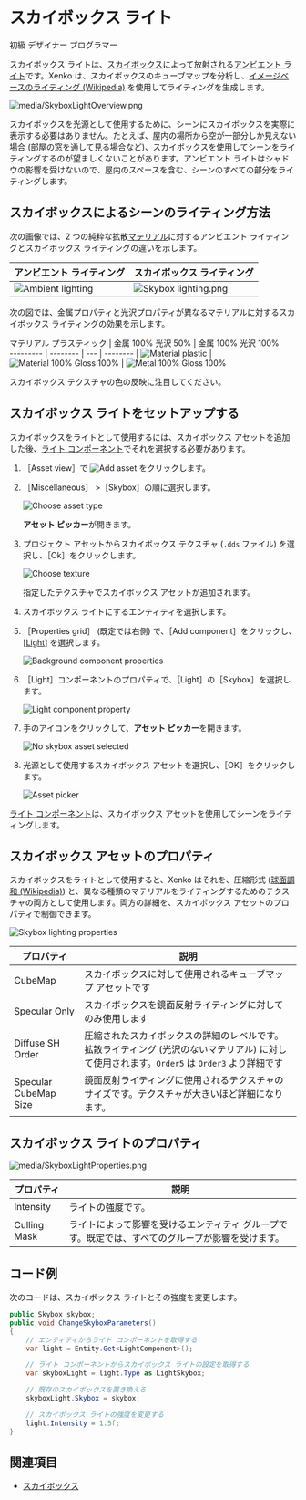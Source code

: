 # スカイボックス ライト

<span class="label label-doc-level">初級</span>
<span class="label label-doc-audience">デザイナー</span>
<span class="label label-doc-audience">プログラマー</span>

スカイボックス ライトは、[スカイボックス](../textures/skyboxes-and-backgrounds.md)によって放射される[アンビエント ライト](ambient-lights.md)です。Xenko は、スカイボックスのキューブマップを分析し、[イメージベースのライティング (Wikipedia)](https://en.wikipedia.org/wiki/Image-based_lighting) を使用してライティングを生成します。

![media/SkyboxLightOverview.png](media/SkyboxLightOverview.png)

スカイボックスを光源として使用するために、シーンにスカイボックスを実際に表示する必要はありません。たとえば、屋内の場所から空が一部分しか見えない場合 (部屋の窓を通して見る場合など)、スカイボックスを使用してシーンをライティングするのが望ましくないことがあります。アンビエント ライトはシャドウの影響を受けないので、屋内のスペースを含む、シーンのすべての部分をライティングします。

## スカイボックスによるシーンのライティング方法

次の画像では、2 つの純粋な拡散[マテリアル](../materials/index.md)に対するアンビエント ライティングとスカイボックス ライティングの違いを示します。

| アンビエント ライティング                                     | スカイボックス ライティング     
| ---------------------------------------------------- | -------------------------------
| ![Ambient lighting](media/AmbientLight.png)  | ![Skybox lighting.png](media/SkyboxLight-MaterialPureDiffuse.png)  |                                                           |                        
次の図では、金属プロパティと光沢プロパティが異なるマテリアルに対するスカイボックス ライティングの効果を示します。

 マテリアル プラスティック    | 金属 100% 光沢 50%     | 金属 100% 光沢 100%   
--------- | -------- | --- | -------- |
 ![Material plastic](media/SkyboxLight-MaterialPlastic.png)  | ![Material 100% Gloss 100%](media/SkyboxLight-MaterialMetal100Gloss50.png)  | ![Metal 100% Gloss 100%](media/SkyboxLight-MaterialMetal100Gloss100.png)  

スカイボックス テクスチャの色の反映に注目してください。

## スカイボックス ライトをセットアップする

スカイボックスをライトとして使用するには、スカイボックス アセットを追加した後、[ライト コンポーネント](xref:SiliconStudio.Xenko.Engine.LightComponent)でそれを選択する必要があります。

1. ［Asset view］で ![Add asset](media/engine-skybox-add-new-asset-button.png) をクリックします。

2. ［Miscellaneous］ >［Skybox］の順に選択します。

    ![Choose asset type](media/engine-skybox-choose-asset-type.png)

    **アセット ピッカー**が開きます。

3. プロジェクト アセットからスカイボックス テクスチャ (`.dds` ファイル) を選択し、［Ok］をクリックします。

    ![Choose texture](media/engine-skybox-select-skybox-texture.png)

	指定したテクスチャでスカイボックス アセットが追加されます。

4. スカイボックス ライトにするエンティティを選択します。

5. ［Properties grid］ (既定では右側) で、［Add component］をクリックし、[[Light](xref:SiliconStudio.Xenko.Engine.LightComponent)] を選択します。

    ![Background component properties](media/skybox-add-light-component.png)

6. ［Light］コンポーネントのプロパティで、［Light］の［Skybox］を選択します。

    ![Light component property](media/light-component-property.png)

7. 手のアイコンをクリックして、**アセット ピッカー**を開きます。

	![No skybox asset selected](media/no-skybox-asset-selected.png)

8. 光源として使用するスカイボックス アセットを選択し、［OK］をクリックします。

	![Asset picker](media/select-skybox-asset.png)

[ライト コンポーネント](xref:SiliconStudio.Xenko.Engine.LightComponent)は、スカイボックス アセットを使用してシーンをライティングします。

## スカイボックス アセットのプロパティ

スカイボックスをライトとして使用すると、Xenko はそれを、圧縮形式 ([球面調和 (Wikipedia)](https://en.wikipedia.org/wiki/Spherical_harmonics)) と、異なる種類のマテリアルをライティングするためのテクスチャの両方として使用します。両方の詳細を、スカイボックス アセットのプロパティで制御できます。

![Skybox lighting properties](media/skybox-asset-properties.png)

| プロパティ     | 説明                                                                                                                                                                                    |
| ------------ | ---------------------------------------------------------------------------------------------------------------------------------------------------------------------------------------------- |
| CubeMap |  スカイボックスに対して使用されるキューブマップ アセットです
| Specular Only      |  スカイボックスを鏡面反射ライティングに対してのみ使用します
| Diffuse SH Order  | 圧縮されたスカイボックスの詳細のレベルです。拡散ライティング (光沢のないマテリアル) に対して使用されます。`Order5` は `Order3` より詳細です |
| Specular CubeMap Size | 鏡面反射ライティングに使用されるテクスチャのサイズです。テクスチャが大きいほど詳細になります。 |

## スカイボックス ライトのプロパティ

![media/SkyboxLightProperties.png](media/SkyboxLightProperties.png)

| プロパティ     | 説明   
| ------------ | --------
| Intensity    | ライトの強度です。
| Culling Mask | ライトによって影響を受けるエンティティ グループです。既定では、すべてのグループが影響を受けます。

## コード例

次のコードは、スカイボックス ライトとその強度を変更します。

```cs
public Skybox skybox;
public void ChangeSkyboxParameters()
{
    // エンティティからライト コンポーネントを取得する
	var light = Entity.Get<LightComponent>();

	// ライト コンポーネントからスカイボックス ライトの設定を取得する
	var skyboxLight = light.Type as LightSkybox;

	// 既存のスカイボックスを置き換える
	skyboxLight.Skybox = skybox;

	// スカイボックス ライトの強度を変更する
	light.Intensity = 1.5f;
}
```

## 関連項目

* [スカイボックス](../textures/skyboxes-and-backgrounds.md)
